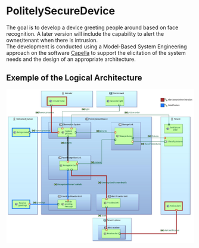 # PolitelySecureDevice

The goal is to develop a device greeting people around based on face recognition. A later version will include the capability to alert the owner/tenant when there is intrusion. <br>
The development is conducted using a Model-Based System Engineering approach on the software [Capella](https://www.eclipse.org/capella/) to support the elicitation of the system needs and the design of an appropriate architecture.

## Exemple of the Logical Architecture

![My Image](images/[LAB]_Structure.jpg)
